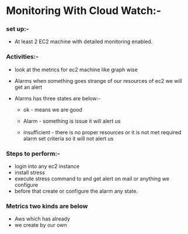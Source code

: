 
# Monitoring With Cloud Watch:-

### set up:-
* At least 2 EC2 machine with detailed monitoring enabled. 


### Activities:-
* look at the metrics for ec2 machine like graph wise
* Alarms when something goes strange of our resources of ec2 we will get an alert 

* Alarms has three states are below:-
   
   - ok - means we are good

   -  Alarm - something is issue it will alert us

   - insufficient - there is no proper resources or it is not met  required alarm set criteria so it will not alert us

### Steps to perform:-

* login into any ec2 instance 
* install stress
* execute stress command to and get alert on mail or anything we configure 
* before that create or configure the alarm any state.



### Metrics two kinds are below

* Aws which has already 
* we create by our own 








